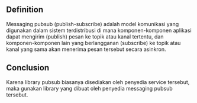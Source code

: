 ## Definition

Messaging pubsub (publish-subscribe) adalah model komunikasi yang digunakan dalam sistem terdistribusi di mana komponen-komponen aplikasi dapat mengirim (publish) pesan ke topik atau kanal tertentu, dan komponen-komponen lain yang berlangganan (subscribe) ke topik atau kanal yang sama akan menerima pesan tersebut secara asinkron.

## Conclusion

Karena library pubsub biasanya disediakan oleh penyedia service tersebut, maka gunakan library yang dibuat oleh penyedia messaging pubsub tersebut.